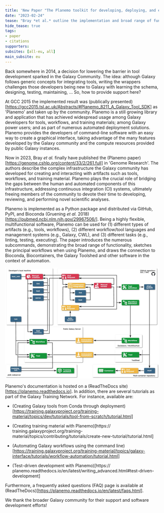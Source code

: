 ```yaml
---
title: 'New Paper "The Planemo toolkit for developing, deploying, and executing scientific data analyses in Galaxy and beyond"'
date: "2023-02-24"
tease: "Bray *et al.* outline the implementation and broad range of functionality of Planemo, a software development kit for designing, testing, and executing Galaxy tools, workflows, and training materials."
hide_tease: true
tags:
- paper
- citations
supporters:
subsites: [all-eu, all]
main_subsite: eu
---
```


Back somewhere in 2014, a decision for lowering the barrier in tool development sparked in the Galaxy Community. The idea: although Galaxy follows generic concepts for integrating tools, writing the wrappers challenges those developers being new to Galaxy with learning the schema, designing, testing, maintaining, ... So, how to provide support here?

At GCC 2015 the implemented result was (publically presented)[https://gcc2015.tsl.ac.uk/Abstracts/#Planemo_8211_A_Galaxy_Tool_SDK] as 'Planemo' and taken up by the community. Planemo is a still growing library and application that has achieved widespread usage among Galaxy developers for tools, workflows, and training materials; among Galaxy power users; and as part of numerous automated deployment solutions. Planemo provides the developers of command-line software with an easy way to create a graphical interface, taking advantage of the many features developed by the Galaxy community and the compute resources provided by public Galaxy instances. 

Now in 2023, Bray *et al.* finally have published the (Planemo paper)[https://genome.cshlp.org/content/33/2/261.full] in 'Genome Research'. The authors describe the complex infrastructure the Galaxy community has developed for creating and interacting with artifacts such as tools, workflows, and training material. Planemo plays the crucial role of bridging the gaps between the human and automated components of this infrastructure, addressing continuous integration (CI) systems, ultimately freeing members of the community to devote their time to developing, reviewing, and performing novel scientific analyses.

Planemo is implemented as a Python package and distributed via GitHub, PyPI, and Bioconda (Gruening *et al.* 2018)[https://pubmed.ncbi.nlm.nih.gov/29967506/]. Being a highly flexible, multifunctional software, Planemo can be used for (1) different types of artifacts (e.g., tools, workflows), (2) different workflow/tool languages and management systems (e.g., Galaxy, CWL), and (3) different tasks (e.g., linting, testing, executing). The paper introduces the numerous subcommands, demonstrating the broad range of functionality, sketches the principal workflows when using Planemo, and draws the connection to Bioconda, Biocontainers, the Galaxy Toolshed and other software in the context of automation.

![Workflow](./F1-large.jpg)

Planemo's documentation is hosted on a (ReadTheDocs site)[https://planemo.readthedocs.io]. In addition, there are several tutorials as part of the Galaxy Training Network. For instance, available are: 

* (Creating Galaxy tools from Conda through deployment) [https://training.galaxyproject.org/training-material/topics/dev/tutorials/tool-from-scratch/tutorial.html]

* (Creating training material with Planemo)[https:// training.galaxyproject.org/training-material/topics/contributing/tutorials/create-new-tutorial/tutorial.html]

* (Automating Galaxy workflows using the command line)[https://training.galaxyproject.org/training-material/topics/galaxy-interface/tutorials/workflow-automation/tutorial.html]

* (Test-driven development with Planemo)[https:// planemo.readthedocs.io/en/latest/writing_advanced.html#test-driven-development]

Furthermore, a frequently asked questions (FAQ) page is available at (ReadTheDocs)[https://planemo.readthedocs.io/en/latest/faqs.html].


We thank the broader Galaxy community for their support and software development efforts!